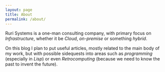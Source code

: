 ```yaml
---
layout: page
title: About
permalink: /about/
---
```


Ruri Systems is a one-man consulting company, with primary focus on
_Infrastructure_, whether it be _Cloud_, _on-premise_ or something _hybrid_.

On this blog I plan to put useful articles, mostly related to the main body of
my work, but with possible sidequests into areas such as _programming_
(especially in _Lisp_) or even _Retrocomputing_ (because we need to know the
past to invent the future).



